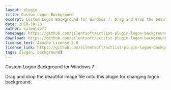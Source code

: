 ```yaml
---
layout: plugin
title: Custom Logon Background
excerpt: Custom Logon Background for Windows 7. Drag and drop the beautiful image file onto this plugin for changing logon background.
date: 2018-10-23
author: silentsoft
homepage: https://github.com/silentsoft/actlist-plugin-logon-background
download: https://github.com/silentsoft/actlist-plugin-logon-background/releases/download/v1.0.1/logon-background-1.0.1.jar
license_text: Apache License 2.0
license_link: https://github.com/silentsoft/actlist-plugin-logon-background/blob/master/LICENSE.txt
tags: [logon, background]
---
```


Custom Logon Background for Windows 7

Drag and drop the beautiful image file onto this plugin for changing logon background.